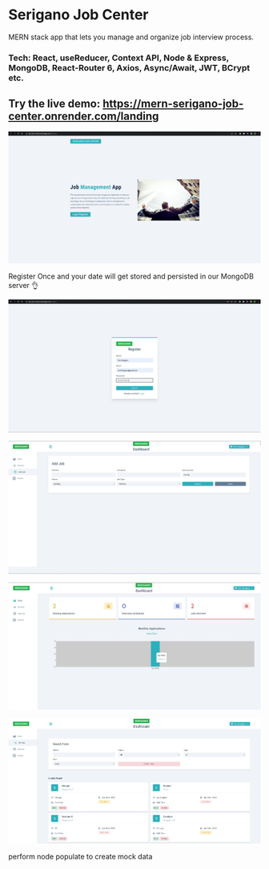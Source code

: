 
# Serigano Job Center

MERN stack app that lets you manage and organize job interview process.

### Tech: React, useReducer, Context API, Node & Express, MongoDB, React-Router 6, Axios, Async/Await, JWT, BCrypt etc.

## Try the live demo: https://mern-serigano-job-center.onrender.com/landing


![alt text](https://github.com/taroserigano/mern-serigano-job-management-app_/blob/main/pics/1.jpg)

Register Once and your date will get stored and persisted in our MongoDB server 👌

![alt text](https://github.com/taroserigano/mern-serigano-job-management-app_/blob/main/pics/2.jpg)

![alt text](https://github.com/taroserigano/mern-serigano-job-management-app_/blob/main/pics/3.jpg)

![alt text](https://github.com/taroserigano/mern-serigano-job-management-app_/blob/main/pics/4.jpg)

![alt text](https://github.com/taroserigano/mern-serigano-job-management-app_/blob/main/pics/5.jpg)

perform node populate to create mock data
